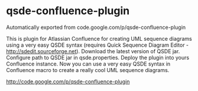 # qsde-confluence-plugin
Automatically exported from code.google.com/p/qsde-confluence-plugin

This is plugin for Atlassian Confluence for creating UML sequence diagrams using a very easy QSDE syntax (requires Quick Sequence Diagram Editor - http://sdedit.sourceforge.net). Download the latest version of QSDE jar. Configure path to QSDE jar in qsde.properties. Deploy the plugin into yours Confluence instance. Now you can use a very easy QSDE syntax in Confluence macro to create a really cool UML sequence diagrams.

http://code.google.com/p/qsde-confluence-plugin 

